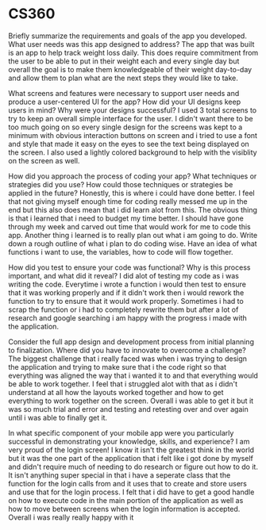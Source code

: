 # CS360

Briefly summarize the requirements and goals of the app you developed. What user needs was this app designed to address?
The app that was built is an app to help track weight loss daily. This does require commitment from the user to be able to put in their weight each and every single day but overall the goal is to make them knowledgeable of their weight day-to-day and allow them to plan what are the next steps they would like to take.  

What screens and features were necessary to support user needs and produce a user-centered UI for the app? How did your UI designs keep users in mind? Why were your designs successful?
I used 3 total screens to try to keep an overall simple interface for the user. I didn't want there to be too much going on so every single design for the screens was kept to a minimum with obvious interaction buttons on screen and i tried to use a font and style that made it easy on the eyes to see the text being displayed on the screen. I also used a lightly colored background to help with the visiblity on the screen as well. 

How did you approach the process of coding your app? What techniques or strategies did you use? How could those techniques or strategies be applied in the future? 
Honestly, this is where i could have done better. I feel that not giving myself enough time for coding really messed me up in the end but this also does mean that i did learn alot from this. The obvious thing is that i learned that i need to budget my time better. I should have gone through my week and carved out time that would work for me to code this app. Another thing i learned is to really plan out what i am going to do. Write down a rough outline of what i plan to do coding wise. Have an idea of what functions i want to use, the variables, how to code will flow together.

How did you test to ensure your code was functional? Why is this process important, and what did it reveal?
I did alot of testing my code as i was writing the code. Everytime i wrote a function i would then test to ensure that it was working properly and if it didn't work then i would rework the function to try to ensure that it would work properly. Sometimes i had to scrap the function or i had to completely rewrite them but after a lot of research and google searching i am happy with the progress i made with the application.

Consider the full app design and development process from initial planning to finalization. Where did you have to innovate to overcome a challenge?
The biggest challenge that i really faced was when i was trying to design the application and trying to make sure that i the code right so that everything was aligned the way that i wanted it to and that everything would be able to work together. I feel that i struggled alot with that as i didn't understand at all how the layouts worked together and how to get everything to work together on the screen. Overall i was able to get it but it was so much trial and error and testing and retesting over and over again until i was able to finally get it.

In what specific component of your mobile app were you particularly successful in demonstrating your knowledge, skills, and experience?
I am very proud of the login screen! I know it isn't the greatest think in the world but it was the one part of the application that i felt like i got done by myself and didn't require much of needing to do research or figure out how to do it. It isn't anything super special in that i have a seperate class that the function for the login calls from and it uses that to create and store users and use that for the login process. I felt that i did have to get a good handle on how to execute code in the main portion of the application as well as how to move between screens when the login information is accepted. Overall i was really really happy with it
